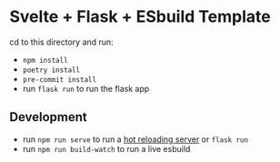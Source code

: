 
# Svelte + Flask + ESbuild Template

cd to this directory and run:

* `npm install`
* `poetry install`
* `pre-commit install`
* run `flask run` to run the flask app

## Development

* run `npm run serve` to run a [hot reloading server](https://www.npmjs.com/package/live-server) or `flask run`
* run `npm run build-watch` to run a live esbuild

